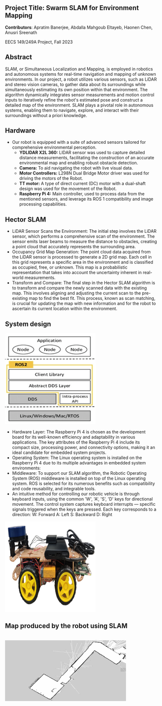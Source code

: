 ## **Project Title**: **Swarm SLAM for Environment Mapping**

**Contributors**: Apratim Banerjee, Abdalla Mahgoub Eltayeb, Haonen Chen, Anusri Sreenath

EECS 149/249A Project, Fall 2023

## Abstract
SLAM, or Simultaneous Localization and Mapping, is employed in robotics and autonomous systems for real-time navigation and mapping of unknown environments. In our project, a robot utilizes various sensors, such as LiDAR and stereo vision cameras, to gather data about its surroundings while simultaneously estimating its own position within that environment. The algorithm dynamically integrates sensor measurements and motion control inputs to iteratively refine the robot's estimated pose and construct a detailed map of the environment. SLAM plays a pivotal role in autonomous systems, enabling them to navigate, explore, and interact with their surroundings without a priori knowledge.

## Hardware
- Our robot is equipped with a suite of advanced sensors tailored for comprehensive environmental perception. 
  - **YDLIDAR X2L 360:** LIDAR sensor was used to capture detailed distance measurements, facilitating the construction of an accurate environmental map and enabling robust obstacle detection.
  - **Camera:** To aid navigating the robot with live visual data.
  - **Motor Controllers:** L298N Dual Bridge Motor driver was used for driving the motors of the Robot.
  - **TT motor:** A type of direct current (DC) motor with a dual-shaft design was used for the movement of the Robot.
  - **Raspberry Pi 4:** Main controller, used to process data from the mentioned sensors, and leverage its ROS 1 compatibility and image processing capabilities.

## Hector SLAM
- LiDAR Sensor Scans the Environment: The initial step involves the LiDAR sensor, which performs a comprehensive scan of the environment. The sensor emits laser beams to measure the distance to obstacles, creating a point cloud that accurately represents the surrounding area.
- Occupancy Grid Map Generation: The point cloud data acquired from the LiDAR sensor is processed to generate a 2D grid map. Each cell in this grid represents a specific area in the environment and is classified as occupied, free, or unknown. This map is a probabilistic representation that takes into account the uncertainty inherent in real-world measurements.
- Transform and Compare: The final step in the Hector SLAM algorithm is to transform and compare the newly scanned data with the existing map. This involves aligning and adjusting the current scan to the pre-existing map to find the best fit. This process, known as scan matching, is crucial for updating the map with new information and for the robot to ascertain its current location within the environment.

## System design

<img src="systemdesign.png" alt="robot" width="300" height="300">


- Hardware Layer: The Raspberry Pi 4 is chosen as the development board for its well-known efficiency and adaptability in various applications. The key attributes of the Raspberry Pi 4 include its compact size, processing power, and connectivity options, making it an ideal candidate for embedded system projects.
- Operating System: The Linux operating system is installed on the Raspberry Pi 4 due to its multiple advantages in embedded system environments:
- Middleware: To support our SLAM algorithm, the Robotic Operating System (ROS) middleware is installed on top of the Linux operating system. ROS is selected for its numerous benefits such as compatibility and code reusability, and integrable tools. 
- An intuitive method for controlling our robotic vehicle is through keyboard inputs, using the common 'W', 'A', 'S', 'D' keys for directional movement. 
The control system captures keyboard interrupts — specific signals triggered when the keys are pressed. Each key corresponds to a direction:
W: Forward
A: Left
S: Backward
D: Right

<img src="robot.png" alt="robot" width="300" height="300">

## Map produced by the robot using SLAM
<br> <img src="slam_result.png" alt="robot" width="400" height="200">


